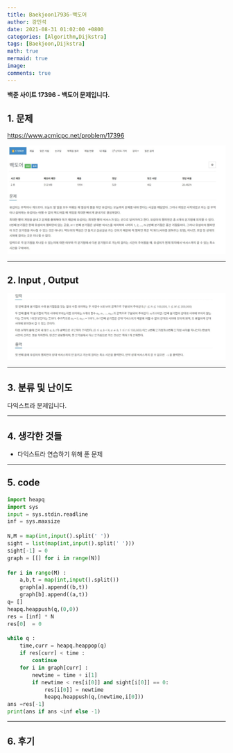 ```yaml
---
title: Baekjoon17936-백도어
author: 강민석
date: 2021-08-31 01:02:00 +0800
categories: [Algorithm,Dijkstra]
tags: [Baekjoon,Dijkstra]
math: true
mermaid: true
image: 
comments: true
---
```


**백준 사이트 17396 - 백도어 문제입니다.**

## 1. 문제
<https://www.acmicpc.net/problem/17396>


![](/assets/img/sample/Baekjoon/17396/Problem.JPG)

-----  

## 2. Input , Output
![](/assets/img/sample/Baekjoon/17396/input.JPG)

-----  

## 3. 분류 및 난이도

다익스트라 문제입니다.

-----  

## 4. 생각한 것들

- 다익스트라 연습하기 위해 푼 문제 


-----  

## 5. code

```python
import heapq
import sys 
input = sys.stdin.readline
inf = sys.maxsize

N,M = map(int,input().split(' '))
sight = list(map(int,input().split(' ')))
sight[-1] = 0 
graph = [[] for i in range(N)]

for i in range(M) : 
    a,b,t = map(int,input().split())
    graph[a].append((b,t))
    graph[b].append((a,t))
q= []
heapq.heappush(q,(0,0))
res = [inf] * N 
res[0]  = 0 

while q : 
    time,curr = heapq.heappop(q)
    if res[curr] < time : 
        continue
    for i in graph[curr] : 
        newtime = time + i[1]
        if newtime < res[i[0]] and sight[i[0]] == 0: 
            res[i[0]] = newtime 
            heapq.heappush(q,(newtime,i[0]))
ans =res[-1]
print(ans if ans <inf else -1)

```
-----

## 6. 후기







 